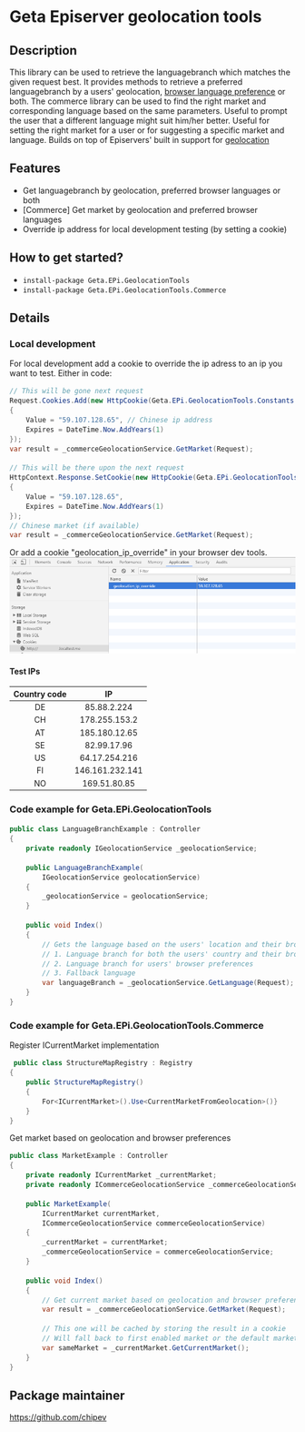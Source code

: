 # Geta Episerver geolocation tools

## Description
This library can be used to retrieve the languagebranch which matches the given request best. It provides methods to retrieve a preferred languagebranch by a users' geolocation, [browser language preference](https://www.w3.org/International/questions/qa-lang-priorities)  or both.
The commerce library can be used to find the right market and corresponding language based on the same parameters.
Useful to prompt the user that a different language might suit him/her better.
Useful for setting the right market for a user or for suggesting a specific market and language.
Builds on top of Episervers' built in support for [geolocation](https://world.episerver.com/documentation/developer-guides/CMS/personalization/Configuring-personalization/)

## Features
* Get languagebranch by geolocation, preferred browser languages or both
* [Commerce] Get market by geolocation and preferred browser languages
* Override ip address for local development testing (by setting a cookie)

## How to get started?
* ``install-package Geta.EPi.GeolocationTools``
* ``install-package Geta.EPi.GeolocationTools.Commerce``

## Details

### Local development
For local development add a cookie to override the ip adress to an ip you want to test.
Either in code:
```csharp
// This will be gone next request
Request.Cookies.Add(new HttpCookie(Geta.EPi.GeolocationTools.Constants.IPAddressOverride)
{
	Value = "59.107.128.65", // Chinese ip address
	Expires = DateTime.Now.AddYears(1)
});
var result = _commerceGeolocationService.GetMarket(Request);

// This will be there upon the next request
HttpContext.Response.SetCookie(new HttpCookie(Geta.EPi.GeolocationTools.Constants.IPAddressOverride)
{
    Value = "59.107.128.65",
    Expires = DateTime.Now.AddYears(1)
});
// Chinese market (if available)
var result = _commerceGeolocationService.GetMarket(Request);
```
Or add a cookie "geolocation_ip_override" in your browser dev tools.
![Dev tools cookie](/docs/images/cookie-dev-tools.png)

#### Test IPs

| Country code |        IP       |
|:------------:|:---------------:|
|      DE      |   85.88.2.224   |
|      CH      |  178.255.153.2  |
|      AT      |  185.180.12.65  |
|      SE      |   82.99.17.96   |
|      US      |  64.17.254.216  |
|      FI      | 146.161.232.141 |
|      NO      |   169.51.80.85  |

### Code example for Geta.EPi.GeolocationTools
```csharp
public class LanguageBranchExample : Controller
{
    private readonly IGeolocationService _geolocationService;

    public LanguageBranchExample(
        IGeolocationService geolocationService)
    {
        _geolocationService = geolocationService;
    }

    public void Index()
    {
        // Gets the language based on the users' location and their browser preferences, depending on what is available.
        // 1. Language branch for both the users' country and their browser preferences
        // 2. Language branch for users' browser preferences
        // 3. Fallback language
        var languageBranch = _geolocationService.GetLanguage(Request);
    }
}
```
### Code example for Geta.EPi.GeolocationTools.Commerce
Register ICurrentMarket implementation
```csharp
 public class StructureMapRegistry : Registry
{
    public StructureMapRegistry()
    {
        For<ICurrentMarket>().Use<CurrentMarketFromGeolocation>()}
    }
}
```
Get market based on geolocation and browser preferences
```csharp
public class MarketExample : Controller
{
    private readonly ICurrentMarket _currentMarket;
    private readonly ICommerceGeolocationService _commerceGeolocationService;

    public MarketExample(
        ICurrentMarket currentMarket, 
        ICommerceGeolocationService commerceGeolocationService)
    {
        _currentMarket = currentMarket;
        _commerceGeolocationService = commerceGeolocationService;
    }

    public void Index()
    {
        // Get current market based on geolocation and browser preferences, market, language, location can be null
        var result = _commerceGeolocationService.GetMarket(Request);
        
        // This one will be cached by storing the result in a cookie
        // Will fall back to first enabled market or the default market
        var sameMarket = _currentMarket.GetCurrentMarket();
    }
}
```

## Package maintainer
https://github.com/chipev

